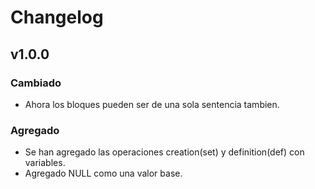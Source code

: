 # Changelog

## v1.0.0

### Cambiado
- Ahora los bloques pueden ser de una sola sentencia tambien.

### Agregado
- Se han agregado las operaciones creation(set) y definition(def) con variables.
- Agregado NULL como una valor base.